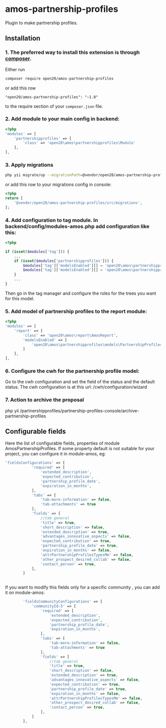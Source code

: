 # amos-partnership-profiles

Plugin to make partnership profiles.

## Installation

### 1. The preferred way to install this extension is through [composer](http://getcomposer.org/download/).

Either run

```bash
composer require open20/amos-partnership-profiles
```

or add this row

```
"open20/amos-partnership-profiles": "~1.0"
```

to the require section of your `composer.json` file.


### 2. Add module to your main config in backend:
	
```php
<?php
'modules' => [
    'partnershipprofiles' => [
        'class' => 'open20\amos\partnershipprofiles\Module'
    ],
],
```


### 3. Apply migrations

```bash
php yii migrate/up --migrationPath=@vendor/open20/amos-partnership-profiles/src/migrations
```

or add this row to your migrations config in console:

```php
<?php
return [
    '@vendor/open20/amos-partnership-profiles/src/migrations',
];
```


### 4. Add configuration to tag module. In backend/config/modules-amos.php add configuration like this:

```php
<?php

if (isset($modules['tag'])) {
    ...
    if (isset($modules['partnershipprofiles'])) {
        $modules['tag']['modelsEnabled'][] = 'open20\amos\partnershipprofiles\models\PartnershipProfiles';
        $modules['tag']['modelsEnabled'][] = 'open20\amos\partnershipprofiles\models\ExpressionsOfInterest';
    }
    ...
}
```

Then go in the tag manager and configure the roles for the trees you want for this model.


### 5. Add model of partnership profiles to the report module:

```php
<?php
'modules' => [
    'report' => [
        'class' => 'open20\amos\report\AmosReport',
        'modelsEnabled' => [
            'open20\amos\partnershipprofiles\models\PartnershipProfiles',
        ]
    ],
],
```


### 6. Configure the cwh for the partnership profile model:

Go to the cwh configuration and set the field of the status and the default status.
The cwh configuration is at this url: /cwh/configuration/wizard


### 7. Action to archive the proposal 
php yii /partnershipprofiles/partnership-profiles-console/archive-partnership-profiles

## Configurable fields 

Here the list of configurable fields, properties of module AmosPartnershipProfiles.
If some property default is not suitable for your project, you can configure it in module-amos, eg: 

```php
'fieldsConfigurations' => [
            'required' => [
                'extended_description',
                'expected_contribution',
                'partnership_profile_date',
                'expiration_in_months',
            ],
            'tabs' => [
                'tab-more-information' => false,
                'tab-attachments' => true
            ],
            'fields' => [
                //tab general
                'title' => true,
                'short_description' => false,
                'extended_description' => true,
                'advantages_innovative_aspects' => false,
                'expected_contribution' => true,
                'partnership_profile_date' => true,
                'expiration_in_months' => false,
                'attrPartnershipProfilesTypesMm' => false,
                'other_prospect_desired_collab' => false,
                'contact_person' => true,
            ],
        ]
 
```
If you want to modify this fields only for a specific community , you can add it on module-amos:
```php
        'fieldsCommunityConfigurations' => [
            'communityId-5' => [
                'required' => [
                    'extended_description',
                    'expected_contribution',
                    'partnership_profile_date',
                    'expiration_in_months',
                ],
                'tabs' => [
                    'tab-more-information' => false,
                    'tab-attachments' => true
                ],
                'fields' => [
                    //tab general
                    'title' => true,
                    'short_description' => false,
                    'extended_description' => true,
                    'advantages_innovative_aspects' => false,
                    'expected_contribution' => true,
                    'partnership_profile_date' => true,
                    'expiration_in_months' => false,
                    'attrPartnershipProfilesTypesMm' => false,
                    'other_prospect_desired_collab' => false,
                    'contact_person' => true,
                ],
            ]
        ],
```